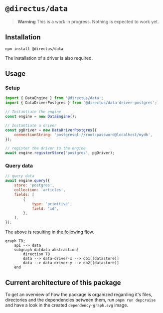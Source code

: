 # `@directus/data`

> **Warning** This is a work in progress. Nothing is expected to work yet.

## Installation

```
npm install @directus/data
```

The installation of a driver is also required.

## Usage

### Setup

```js
import { DataEngine } from '@directus/data';
import { DataDriverPostgres } from '@directus/data-driver-postgres';

// Instantiate the engine
const engine = new DataEngine();

// Instantiate a driver
const pgDriver = new DataDriverPostgres({
	connectionString: 'postgresql://root:password@localhost/mydb',
});

// register the driver to the engine
await engine.registerStore('postgres', pgDriver);
```

### Query data

```js
// query data
await engine.query({
	store: 'postgres',
	collection: 'articles',
	fields: [
		{
			type: 'primitive',
			field: 'id',
		},
	],
});
```

The above is resulting in the following flow.

```mermaid
graph TB;
    api --> data
	subgraph da[data abstraction]
		direction TB
		data --> data-driver-x --> db1[(datastore)]
		data --> data-driver-y --> db2[(datastore)]
	end
```

## Current architecture of this package

To get an overview of how the package is organized regarding it's files, directories and the dependencies between them,
run `pnpm run depcruise` and have a look in the created `dependency-graph.svg` image.
